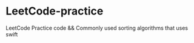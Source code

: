 # LeetCode-practice
LeetCode Practice code &amp;&amp; Commonly used sorting algorithms that uses swift
